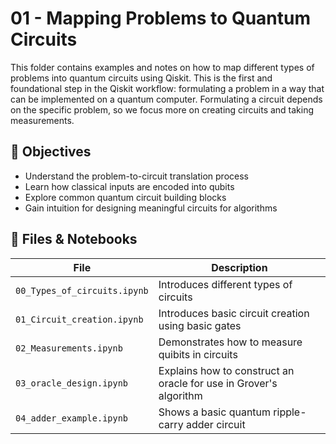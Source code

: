 # 01 - Mapping Problems to Quantum Circuits

This folder contains examples and notes on how to map different types of problems into quantum circuits using Qiskit. This is the first and foundational step in the Qiskit workflow: formulating a problem in a way that can be implemented on a quantum computer. Formulating a circuit depends on the specific problem, so we focus more on creating circuits and taking measurements.

## 📌 Objectives

- Understand the problem-to-circuit translation process
- Learn how classical inputs are encoded into qubits
- Explore common quantum circuit building blocks
- Gain intuition for designing meaningful circuits for algorithms

## 📒 Files & Notebooks

| File | Description |
|------|-------------|
| `00_Types_of_circuits.ipynb` | Introduces different types of circuits | mention different cirucits and uses
| `01_Circuit_creation.ipynb` | Introduces basic circuit creation using basic gates | implement circuit using differ
| `02_Measurements.ipynb`  | Demonstrates how to measure quibits in circuits |
| `03_oracle_design.ipynb`  | Explains how to construct an oracle for use in Grover's algorithm |
| `04_adder_example.ipynb`  | Shows a basic quantum ripple-carry adder circuit |


